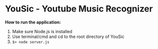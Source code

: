 YouSic - Youtube Music Recognizer
================================

**How to run the application:**

1. Make sure Node.js is installed  
2. Use terminal/cmd and cd to the root directory of YouSic  
3. `$> node server.js`  
